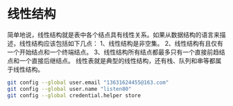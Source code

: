 # 线性结构

简单地说，线性结构就是表中各个结点具有线性关系。如果从数据结构的语言来描述，线性结构应该包括如下几点：
1、线性结构是非空集。
2、线性结构有且仅有一个开始结点和一个终端结点。
3、线性结构所有结点都最多只有一个直接前趋结点和一个直接后继结点。
线性表就是典型的线性结构，还有栈、队列和串等都属于线性结构。

```bash
git config --global user.email "13631624455@163.com"
git config --global user.name "listen80"
git config --global credential.helper store
```